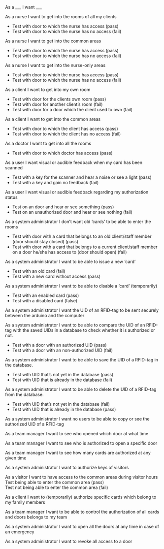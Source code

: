 As a ___ I want ___


As a nurse I want to get into the rooms of all my clients  
-    Test with door to which the nurse has access            (pass)  
-    Test with door to which the nurse has no access         (fail)  


As a nurse I want to get into the common areas  
-    Test with door to which the nurse has access            (pass)  
-    Test with door to which the nurse has no access         (fail)  


As a nurse I want to get into the nurse-only areas  
-    Test with door to which the nurse has access            (pass)  
-    Test with door to which the nurse has no access         (fail)  


As a client I want to get into my own room  
-    Test with door for the clients own room                 (pass)  
-    Test with door for another client’s room                (fail)  
-    Test with door for a door which the client used to own	(fail)  


As a client I want to get into the common areas  
-    Test with door to which the client has access           (pass)  
-    Test with door to which the client has no access        (fail)  


As a doctor I want to get into all the rooms  
-    Test with door to which doctor has access 		        (pass)  


As a user I want visual or audible feedback when my card has been scanned
-   Test with a key for the scanner and hear a noise or see a light (pass)  
-   Test with a key and gain no feedback (fail)  


As a user I want visual or audible feedback regarding my authorization status
-   Test on an door and hear or see something (pass)  
-   Test on an unauthorized door and hear or see nothing (fail)  
  

As a system administrator I don’t want old ‘cards’ to be able to enter the rooms  
-    Test with door with a card that belongs to an old client/staff member (door should stay closed) 	                       (pass)  
-    Test with door with a card that belongs to a current client/staff member on a door he/she has access to (door should open) (fail)  


As a system administrator I want to be able to issue a new ‘card’  
-    Test with an old card                                   (fail)  
-    Test with a new card without access                     (pass)  


As a system administrator I want to be able to disable a ‘card’ (temporarily)  
-    Test with an enabled card                               (pass)  
-    Test with a disabled card                               (false)  


As a system administrator I want the UID of an RFID-tag to be sent securely between the arduino and the computer  


As a system administrator I want to be able to compare the UID of an RFID-tag with the saved UIDs in a database to check whether it is authorized or not.  
-    Test with a door with an authorized UID                 (pass)  
-    Test with a door with an non-authorized UID             (fail)  


As a system administrator I want to be able to save the UID of a RFID-tag in the database.  
-    Test with UID that’s not yet in the database            (pass)  
-    Test with UID that is already in the database           (fail)  


As a system administrator I want to be able to delete the UID of a RFID-tag from the database.  
-    Test with UID that’s not yet in the database            (fail)  
-    Test with UID that is already in the database           (pass)  


As a system administrator I want no users to be able to copy or see the authorized UID of a RFID-tag  


As a team manager I want to see who opened which door at what time  


As a team manager I want to see who is authorized to open a specific door  


As a team manager I want to see how many cards are authorized at any given time  


As a system administrator I want to authorize keys of visitors  


As a visitor I want to have access to the common areas during visitor hours  
  Test being able to enter the common area (pass)  
  Test not being able to enter the common area (fail)  


As a client I want to (temporarily) authorize specific cards which belong to my family members  


As a team manager I want to be able to control the authorization of all cards and doors belongs to my team  


As a system administrator I want to open all the doors at any time in case of an emergency  


As a system administrator I want to revoke all access to a door  



